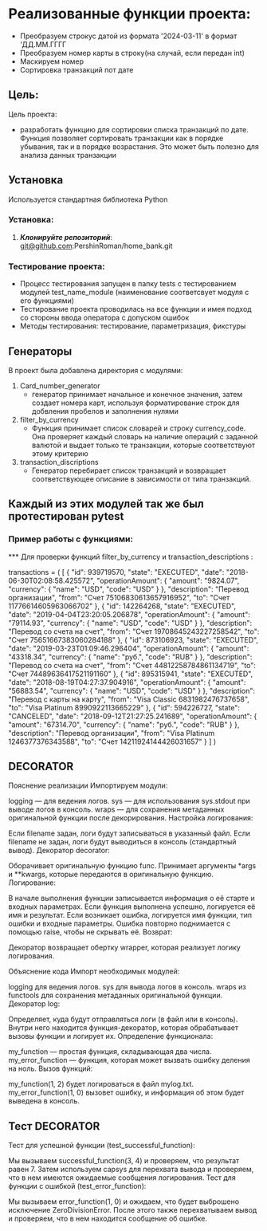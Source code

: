 # Реализованные функции проекта:
- Преобразуем строкус датой из формата '2024-03-11' в формат 'ДД.ММ.ГГГГ
- Преобразуем номер карты в строку(на случай, если передан int)
- Маскируем номер
- Сортировка транзакций пот дате

## Цель: 
Цель проекта:
- разработать функцию для сортировки списка транзакций по дате.
Функция позволяет сортировать транзакции как в порядке убывания, так и в порядке возрастания.
Это может быть полезно для анализа данных транзакции

## Установка
Используется стандартная библиотека Python

### Установка:
1. ***Клонируйте репозиторий***:
    git@github.com:PershinRoman/home_bank.git

### Тестирование проекта:
- Процесс тестирования запущен в папку tests с тестированием модулей test_name_module (наименование соответсвует модуля с его функциями)
- Тестирование проекта проводилась на все функции и имея подход со стороны ввода оператора с допуском ошибок
- Методы тестирования: тестирование, параметризация, фикстуры 

## Генераторы
В проект была добавлена директория с модулями:
1. Card_number_generator
    - генератор принимает начальное и конечное значения,
    затем создает номера карт,
    используя форматирование строк для добвления пробелов
    и заполнения нулями
2. filter_by_currency 
    - Функция принимает список словарей и строку currency_code.
    Она проверяет каждый словарь на наличие операций с заданной валютой
    и выдает только те транзакции, которые соответствуют
    этому критерию
3. transaction_discriptions
    - Генератор перебирает список транзакций
    и возвращает соответствующее описание
    в зависимости от типа транзакций.
## Каждый из этих модулей так же был протестирован pytest

### Пример работы с функциями:
*** Для проверки функций 
filter_by_currency
 и 
transaction_descriptions
:

transactions = (
    [
        {
            "id": 939719570,
            "state": "EXECUTED",
            "date": "2018-06-30T02:08:58.425572",
            "operationAmount": {
                "amount": "9824.07",
                "currency": {
                    "name": "USD",
                    "code": "USD"
                }
            },
            "description": "Перевод организации",
            "from": "Счет 75106830613657916952",
            "to": "Счет 11776614605963066702"
        },
        {
            "id": 142264268,
            "state": "EXECUTED",
            "date": "2019-04-04T23:20:05.206878",
            "operationAmount": {
                "amount": "79114.93",
                "currency": {
                    "name": "USD",
                    "code": "USD"
                }
            },
            "description": "Перевод со счета на счет",
            "from": "Счет 19708645243227258542",
            "to": "Счет 75651667383060284188"
        },
        {
            "id": 873106923,
            "state": "EXECUTED",
            "date": "2019-03-23T01:09:46.296404",
            "operationAmount": {
                "amount": "43318.34",
                "currency": {
                    "name": "руб.",
                    "code": "RUB"
                }
            },
            "description": "Перевод со счета на счет",
            "from": "Счет 44812258784861134719",
            "to": "Счет 74489636417521191160"
        },
        {
            "id": 895315941,
            "state": "EXECUTED",
            "date": "2018-08-19T04:27:37.904916",
            "operationAmount": {
                "amount": "56883.54",
                "currency": {
                    "name": "USD",
                    "code": "USD"
                }
            },
            "description": "Перевод с карты на карту",
            "from": "Visa Classic 6831982476737658",
            "to": "Visa Platinum 8990922113665229"
        },
        {
            "id": 594226727,
            "state": "CANCELED",
            "date": "2018-09-12T21:27:25.241689",
            "operationAmount": {
                "amount": "67314.70",
                "currency": {
                    "name": "руб.",
                    "code": "RUB"
                }
            },
            "description": "Перевод организации",
            "from": "Visa Platinum 1246377376343588",
            "to": "Счет 14211924144426031657"
        }
    ]
)


## DECORATOR 

Пояснение реализации
Импортируем модули:

logging — для ведения логов.
sys — для использования sys.stdout при выводе логов в консоль.
wraps — для сохранения метаданных оригинальной функции после декорирования.
Настройка логирования:

Если filename задан, логи будут записываться в указанный файл.
Если filename не задан, логи будут выводиться в консоль (стандартный вывод).
Декоратор decorator:

Оборачивает оригинальную функцию func.
Принимает аргументы *args и **kwargs, которые передаются в оригинальную функцию.
Логирование:

В начале выполнения функции записывается информация о её старте и входных параметрах.
Если функция выполнена успешно, логируется её имя и результат.
Если возникает ошибка, логируется имя функции, тип ошибки и входные параметры. Ошибка повторно поднимается с помощью raise, чтобы не скрывать её.
Возврат:

Декоратор возвращает обертку wrapper, которая реализует логику логирования.

Объяснение кода
Импорт необходимых модулей:

logging для ведения логов.
sys для вывода логов в консоль.
wraps из functools для сохранения метаданных оригинальной функции.
Декоратор log:

Определяет, куда будут отправляться логи (в файл или в консоль).
Внутри него находится функция-декоратор, которая обрабатывает вызовы функции и логирует их.
Определение функционала:

my_function — простая функция, складывающая два числа.
my_error_function — функция, которая может вызвать ошибку деления на ноль.
Вызов функций:

my_function(1, 2) будет логироваться в файл mylog.txt.
my_error_function(1, 0) вызовет ошибку, и информация об этом будет выведена в консоль.

## Тест DECORATOR

Тест для успешной функции (test_successful_function):

Мы вызываем successful_function(3, 4) и проверяем, что результат равен 7.
Затем используем capsys для перехвата вывода и проверяем, что в нем имеются ожидаемые сообщения логирования.
Тест для функции с ошибкой (test_error_function):

Мы вызываем error_function(1, 0) и ожидаем, что будет выброшено исключение ZeroDivisionError.
После этого также перехватываем вывод и проверяем, что в нем находится сообщение об ошибке.
